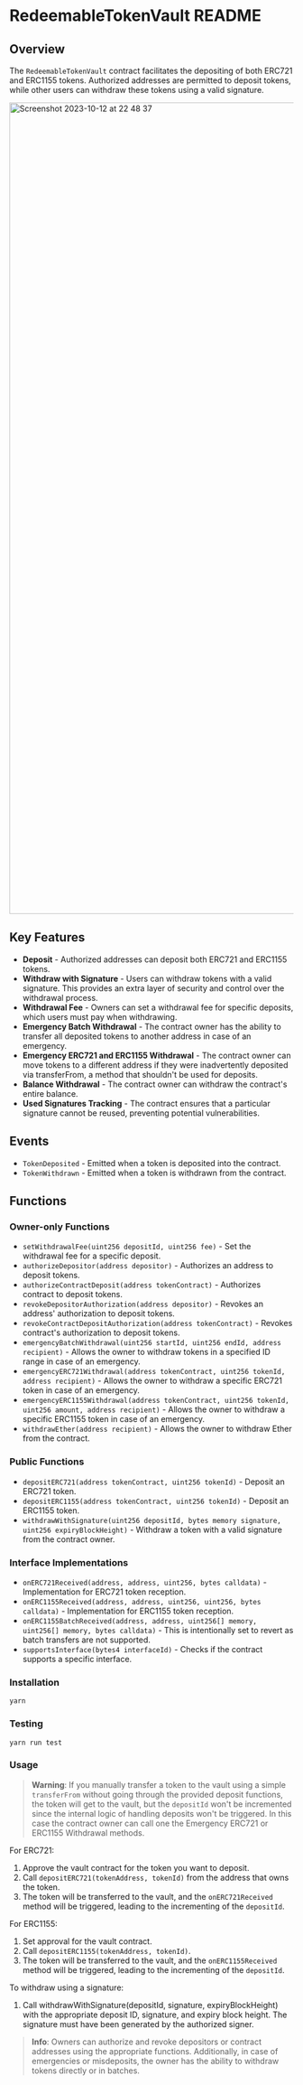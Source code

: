 # RedeemableTokenVault README

## Overview

The `RedeemableTokenVault` contract facilitates the depositing of both ERC721 and ERC1155 tokens. Authorized addresses are permitted to deposit tokens, while other users can withdraw these tokens using a valid signature.

<img width="1437" alt="Screenshot 2023-10-12 at 22 48 37" src="https://github.com/The-Nifty/redeemables-solidity-contract/assets/10786611/7963f058-01bd-428d-86c4-f1bbf5125f41">

## Key Features

- **Deposit** - Authorized addresses can deposit both ERC721 and ERC1155 tokens.
- **Withdraw with Signature** - Users can withdraw tokens with a valid signature. This provides an extra layer of security and control over the withdrawal process.
- **Withdrawal Fee** - Owners can set a withdrawal fee for specific deposits, which users must pay when withdrawing.
- **Emergency Batch Withdrawal** - The contract owner has the ability to transfer all deposited tokens to another address in case of an emergency.
- **Emergency ERC721 and ERC1155 Withdrawal** - The contract owner can move tokens to a different address if they were inadvertently deposited via transferFrom, a method that shouldn't be used for deposits.
- **Balance Withdrawal** - The contract owner can withdraw the contract's entire balance.
- **Used Signatures Tracking** - The contract ensures that a particular signature cannot be reused, preventing potential vulnerabilities.

## Events

- `TokenDeposited` - Emitted when a token is deposited into the contract.
- `TokenWithdrawn` - Emitted when a token is withdrawn from the contract.

## Functions

### Owner-only Functions

- `setWithdrawalFee(uint256 depositId, uint256 fee)` - Set the withdrawal fee for a specific deposit.
- `authorizeDepositor(address depositor)` - Authorizes an address to deposit tokens.
- `authorizeContractDeposit(address tokenContract)` - Authorizes contract to deposit tokens.
- `revokeDepositorAuthorization(address depositor)` - Revokes an address' authorization to deposit tokens.
- `revokeContractDepositAuthorization(address tokenContract)` - Revokes contract's authorization to deposit tokens.
- `emergencyBatchWithdrawal(uint256 startId, uint256 endId, address recipient)` - Allows the owner to withdraw tokens in a specified ID range in case of an emergency.
- `emergencyERC721Withdrawal(address tokenContract, uint256 tokenId, address recipient)` - Allows the owner to withdraw a specific ERC721 token in case of an emergency.
- `emergencyERC1155Withdrawal(address tokenContract, uint256 tokenId, uint256 amount, address recipient)` - Allows the owner to withdraw a specific ERC1155 token in case of an emergency.
- `withdrawEther(address recipient)` - Allows the owner to withdraw Ether from the contract.

### Public Functions

- `depositERC721(address tokenContract, uint256 tokenId)` - Deposit an ERC721 token.
- `depositERC1155(address tokenContract, uint256 tokenId)` - Deposit an ERC1155 token.
- `withdrawWithSignature(uint256 depositId, bytes memory signature, uint256 expiryBlockHeight)` - Withdraw a token with a valid signature from the contract owner.

### Interface Implementations

- `onERC721Received(address, address, uint256, bytes calldata)` - Implementation for ERC721 token reception.
- `onERC1155Received(address, address, uint256, uint256, bytes calldata)` - Implementation for ERC1155 token reception.
- `onERC1155BatchReceived(address, address, uint256[] memory, uint256[] memory, bytes calldata)` - This is intentionally set to revert as batch transfers are not supported.
- `supportsInterface(bytes4 interfaceId)` - Checks if the contract supports a specific interface.

### Installation

```
yarn
```

### Testing

```
yarn run test
```


### Usage

> **Warning**:
> If you manually transfer a token to the vault using a simple `transferFrom` without going through the provided deposit functions, the token will get to the vault, but the `depositId` won't be incremented since the internal logic of handling deposits won't be triggered. In this case the contract owner can call one the Emergency ERC721 or ERC1155 Withdrawal methods.

For ERC721:
1. Approve the vault contract for the token you want to deposit.
2. Call `depositERC721(tokenAddress, tokenId)` from the address that owns the token.
3. The token will be transferred to the vault, and the `onERC721Received` method will be triggered, leading to the incrementing of the `depositId`.

For ERC1155:
1. Set approval for the vault contract.
2. Call `depositERC1155(tokenAddress, tokenId)`.
3. The token will be transferred to the vault, and the `onERC1155Received` method will be triggered, leading to the incrementing of the `depositId`.

To withdraw using a signature:
1. Call withdrawWithSignature(depositId, signature, expiryBlockHeight) with the appropriate deposit ID, signature, and expiry block height. The signature must have been generated by the authorized signer.

> **Info**:
> Owners can authorize and revoke depositors or contract addresses using the appropriate functions. Additionally, in case of emergencies or misdeposits, the owner has the ability to withdraw tokens directly or in batches.

